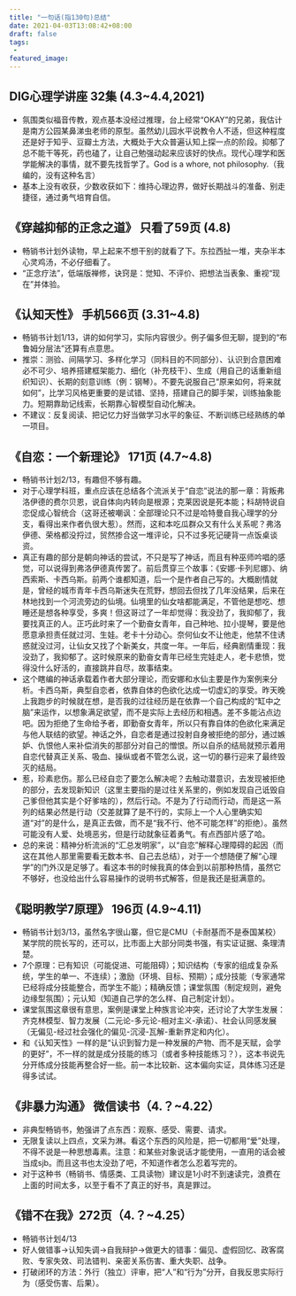 ```yaml
---
title: "一句话(指130句)总结"
date: 2021-04-03T13:08:42+08:00
draft: false
tags:
 - 
featured_image:
---
```

## DIG心理学讲座 32集 (4.3~4.4,2021)
- 氛围类似福音传教，观点基本没经过推理，台上经常“OKAY”的兄弟，我估计是南方公园某鼻涕虫老师的原型。虽然幼儿园水平说教令人不适，但这种程度还是好于知乎、豆瓣土方法，大概处于大众普遍认知上探一点的阶段。抑郁了总不能干等死，药也磕了，让自己勉强动起来应该好的快点。现代心理学和医学能解决的事情，就不要先找哲学了。God is a whore, not philosophy.（我编的，没有这种名言）
- 基本上没有收获，少数收获如下：维持心理边界，做好长期战斗的准备、别走捷径，通过勇气培育自信。
## 《穿越抑郁的正念之道》 只看了59页 (4.8)
- 畅销书计划外读物，早上起来不想干别的就看了下。东拉西扯一堆，夹杂半本心灵鸡汤，不必仔细看了。
- “正念疗法”，低端版禅修，诀窍是：觉知、不评价、把想法当表象、重视“现在”并体验。
## 《认知天性》 手机566页 (3.31~4.8)
- 畅销书计划1/13，讲的如何学习，实际内容很少。例子偏多但无聊，提到的“布鲁姆分层法”还算有点意思。
- 推崇：测验、间隔学习、多样化学习（同科目的不同部分）、认识到合意困难必不可少、培养搭建框架能力、细化（补充枝干）、生成（用自己的话重新组织知识）、长期的刻意训练（例：钢琴）。不要先说服自己“原来如何，将来就如何”，比学习风格更重要的是试错、坚持，搭建自己的脚手架，训练抽象能力。短期靠助记线索，长期靠心智模型自动化解决。
- 不建议：反复阅读、把记忆力好当做学习水平的象征、不断训练已经熟练的单一项目。
## 《自恋：一个新理论》 171页 (4.7~4.8)
- 畅销书计划2/13，有趣但不够有趣。
- 对于心理学科班，重点应该在总结各个流派关于“自恋”说法的那一章：背叛弗洛伊德的费尔贝恩，说自体向内转向是根源；克莱因说是死本能；科胡特说自恋促成心智统合（这哥还被嘲讽：全部理论只不过是哈特曼自我心理学的分支，看得出来作者仇很大惹）。然而，这和本吃瓜群众又有什么关系呢？弗洛伊德、荣格都没捋过，贸然掺合这一堆评论，只不过多死记硬背一点饭桌谈资。
- 真正有趣的部分是朝向神话的尝试，不只是写了神话，而且有种巫师吟唱的感觉，可以说得到弗洛伊德真传罢了。前后贯穿三个故事：《安娜·卡列尼娜》、纳西索斯、卡西乌斯。前两个谁都知道，后一个是作者自己写的。大概剧情就是，曾经的城市青年卡西乌斯迷失在荒野，想回去但找了几年没结果，后来在林地找到一个河流旁边的仙境。仙境里的仙女啥都能满足，不管他是想吃、想睡还是想各种享受，多爽！但这哥过了一年却觉得：我没劲了，我抑郁了，我要找真正的人。正巧此时来了一个勤奋女青年，自己种地、拉小提琴，要是他愿意承担责任就过河、生娃。老卡十分动心。奈何仙女不让他走，他禁不住诱惑就没过河，让仙女又找了个新美女，共度一年。一年后，经典剧情重现：我没劲了，我抑郁了。这时候原来的勤奋女青年已经生完娃走人，老卡悲愤，觉得没什么好活的，直接跳井自尽，故事结束。
- 这个瞎编的神话承载着作者大部分理论，而安娜和水仙主要是作为案例来分析。卡西乌斯，典型自恋者，依靠自体的色欲化达成一切虚幻的享受。昨天晚上我跑步的时候就在想，是否我的过往经历是在依靠一个自己构成的“缸中之脑”来运作，以想象满足欲望，而不是实际上去经历和相遇。差不多能沾点边吧。因为拒绝了生命给予者，即勤奋女青年，所以只有靠自体的色欲化来满足与他人联结的欲望。神话之外，自恋者是通过投射自身被拒绝的部分，通过嫉妒、仇恨他人来补偿消失的那部分对自己的憎恨。所以自杀的结局就预示着用自恋代替真正关系、吸血、操纵或者不管怎么说，这一切的暴行迎来了最终毁灭的结局。
- 惹，珍素悲伤。那么已经自恋了要怎么解决呢？去触动潜意识，去发现被拒绝的部分，去发现新知识（这里主要指的是过往关系里的，例如发现自己诋毁自己爹但他其实是个好爹啥的），然后行动。不是为了行动而行动，而是这一系列的结果必然是行动（交差就算了是不行的，实际上一个人心里确实知道“对”的是什么，是真正去做，而不是“我不行、他不可能怎样”的拒绝）。虽然可能没有人爱、处境恶劣，但是行动就象征着勇气。有点西部片感了哈。
- 总的来说：精神分析流派的“汇总发明家”，以“自恋”解释心理障碍的起因（而这在其他人那里需要看无数本书、自己去总结），对于一个想随便了解“心理学”的门外汉是足够了。看这本书的时候我真的体会到以前那种热情，虽然它不够好，也没给出什么容易操作的说明书式解答，但是我还是挺满意的。
## 《聪明教学7原理》 196页 (4.9~4.11)
- 畅销书计划3/13，虽然名字很山寨，但它是CMU（卡耐基而不是泰国某校）某学院的院长写的，还可以，比市面上大部分同类书强，有实证证据、条理清楚。
- 7个原理：已有知识（可能促进、可能阻碍）；知识结构（专家的组成复杂系统，学生的单一、不连续）；激励（环境、目标、预期）；成分技能（专家通常已经将成分技能整合，而学生不能）；精确反馈；课堂氛围（制定规则，避免边缘型氛围）；元认知（知道自己学的怎么样、自己制定计划）。
- 课堂氛围这章很有意思，案例是课堂上种族言论冲突，还讨论了大学生发展：齐克林模型、智力发展（二元论-多元论-相对主义-承诺）、社会认同感发展（无偏见-经过社会强化的偏见-沉浸-瓦解-重新界定和内化）。
- 和《认知天性》一样的是“认识到智力是一种发展的产物、而不是天赋，会学的更好”，不一样的就是成分技能的练习（或者多种技能练习？），这本书说先分开练成分技能再整合好一些。前一本比较新、这本偏向实证，具体练习还是得多试试。
## 《非暴力沟通》 微信读书（4.？~4.22）
- 非典型畅销书，勉强讲了点东西：观察、感受、需要、请求。
- 无限复读以上四点，文采为淋。看这个东西的风险是，把一切都用“爱”处理，不得不说是一种思想毒素。注意：和某些对象说话才能使用，一直用的话会被当成sjb。而且这书也太没劲了吧，不知道作者怎么忍着写完的。
- 对于这种书（畅销书、情感类、工具读物）建议是1小时不到速读完，浪费在上面的时间太多，以至于看不了真正的好书，真是罪过。
## 《错不在我》272页（4.？~4.25）
- 畅销书计划4/13
- 好人做错事$\rightarrow$认知失调$\rightarrow$自我辩护$\rightarrow$做更大的错事：偏见、虚假回忆、政客腐败、专家失效、司法错判、亲密关系伤害、重大失职、战争。
- 打破闭环的方法：外行（独立）评审，把“人”和“行为”分开，自我反思实际行为（感受伤害、后果）。
